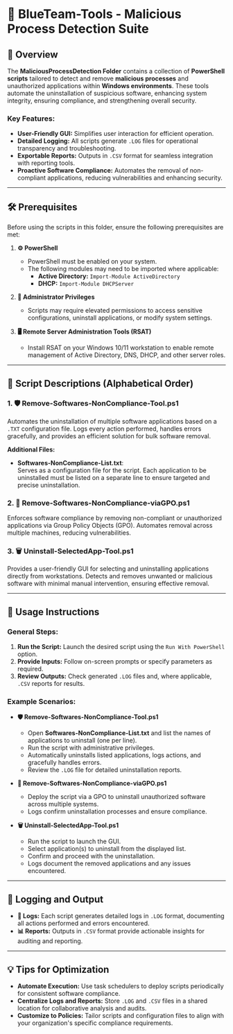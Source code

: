 # 🔵 BlueTeam-Tools - Malicious Process Detection Suite

## 📝 Overview

The **MaliciousProcessDetection Folder** contains a collection of **PowerShell scripts** tailored to detect and remove **malicious processes** and unauthorized applications within **Windows environments**. These tools automate the uninstallation of suspicious software, enhancing system integrity, ensuring compliance, and strengthening overall security.

### Key Features:
- **User-Friendly GUI:** Simplifies user interaction for efficient operation.
- **Detailed Logging:** All scripts generate `.LOG` files for operational transparency and troubleshooting.
- **Exportable Reports:** Outputs in `.CSV` format for seamless integration with reporting tools.
- **Proactive Software Compliance:** Automates the removal of non-compliant applications, reducing vulnerabilities and enhancing security.

---

## 🛠️ Prerequisites

Before using the scripts in this folder, ensure the following prerequisites are met:

1. **⚙️ PowerShell**
   - PowerShell must be enabled on your system.
   - The following modules may need to be imported where applicable:
     - **Active Directory:** `Import-Module ActiveDirectory`
     - **DHCP:** `Import-Module DHCPServer`

2. **🔑 Administrator Privileges**
   - Scripts may require elevated permissions to access sensitive configurations, uninstall applications, or modify system settings.

3. **🖥️ Remote Server Administration Tools (RSAT)**
   - Install RSAT on your Windows 10/11 workstation to enable remote management of Active Directory, DNS, DHCP, and other server roles.

---

## 📄 Script Descriptions (Alphabetical Order)

### **1. 🛡️ Remove-Softwares-NonCompliance-Tool.ps1**  
   Automates the uninstallation of multiple software applications based on a `.TXT` configuration file. Logs every action performed, handles errors gracefully, and provides an efficient solution for bulk software removal.

   **Additional Files:**  
   - **Softwares-NonCompliance-List.txt**:  
     Serves as a configuration file for the script. Each application to be uninstalled must be listed on a separate line to ensure targeted and precise uninstallation.

### **2. 🚫 Remove-Softwares-NonCompliance-viaGPO.ps1**  
   Enforces software compliance by removing non-compliant or unauthorized applications via Group Policy Objects (GPO). Automates removal across multiple machines, reducing vulnerabilities.

### **3. 🗑️ Uninstall-SelectedApp-Tool.ps1**  
   Provides a user-friendly GUI for selecting and uninstalling applications directly from workstations. Detects and removes unwanted or malicious software with minimal manual intervention, ensuring effective removal.

---

## 🚀 Usage Instructions

### General Steps:
1. **Run the Script:** Launch the desired script using the `Run With PowerShell` option.  
2. **Provide Inputs:** Follow on-screen prompts or specify parameters as required.  
3. **Review Outputs:** Check generated `.LOG` files and, where applicable, `.CSV` reports for results.

### Example Scenarios:

- **🛡️ Remove-Softwares-NonCompliance-Tool.ps1**  
   - Open **Softwares-NonCompliance-List.txt** and list the names of applications to uninstall (one per line).  
   - Run the script with administrative privileges.  
   - Automatically uninstalls listed applications, logs actions, and gracefully handles errors.  
   - Review the `.LOG` file for detailed uninstallation reports.

- **🚫 Remove-Softwares-NonCompliance-viaGPO.ps1**  
   - Deploy the script via a GPO to uninstall unauthorized software across multiple systems.  
   - Logs confirm uninstallation processes and ensure compliance.

- **🗑️ Uninstall-SelectedApp-Tool.ps1**  
   - Run the script to launch the GUI.  
   - Select application(s) to uninstall from the displayed list.  
   - Confirm and proceed with the uninstallation.  
   - Logs document the removed applications and any issues encountered.

---

## 📝 Logging and Output

- **📄 Logs:** Each script generates detailed logs in `.LOG` format, documenting all actions performed and errors encountered.  
- **📊 Reports:** Outputs in `.CSV` format provide actionable insights for auditing and reporting.

---

## 💡 Tips for Optimization

- **Automate Execution:** Use task schedulers to deploy scripts periodically for consistent software compliance.  
- **Centralize Logs and Reports:** Store `.LOG` and `.CSV` files in a shared location for collaborative analysis and audits.  
- **Customize to Policies:** Tailor scripts and configuration files to align with your organization's specific compliance requirements.
